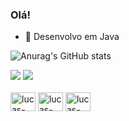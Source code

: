 ### Olá!


- 🌱 Desenvolvo em Java


![Anurag's GitHub stats](https://github-readme-stats.vercel.app/api?username=leminhosdev&theme=prussian&show_icons=true)

<div> 
  <a href="https://www.instagram.com/lucas_lemosl/" target="_blank"><img src="https://img.shields.io/badge/-Instagram-%23E4405F?style=for-the-badge&logo=instagram&logoColor=white" target="_blank"></a>
<a href = "mailto:contatorafaballerini@gmail.com"><img src="https://img.shields.io/badge/-Gmail-%23333?style=for-the-badge&logo=gmail&logoColor=white" target="_blank"></a>
</div> 
<div style="display: inline_block"><br>
<img align="center" alt="lucas-Java" height="30" width="40" src="https://cdn.jsdelivr.net/gh/devicons/devicon/icons/java/java-original.svg">
<img align="center" alt="lucas-Java" height="30" width="40" src="https://cdn.jsdelivr.net/gh/devicons/devicon/icons/docker/docker-original.svg">
<img align="center" alt="lucas-Java" height="30" width="40" src="https://cdn.jsdelivr.net/gh/devicons/devicon/icons/spring/spring-original.svg">
</div>


